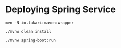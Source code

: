 # Deploying Spring Service

```shell
mvn -N io.takari:maven:wrapper

./mvnw clean install

./mvnw spring-boot:run
```